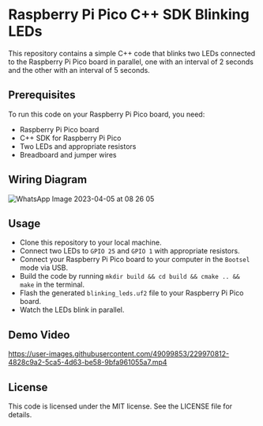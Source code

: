 # Raspberry Pi Pico C++ SDK Blinking LEDs
This repository contains a simple C++ code that blinks two LEDs connected to the Raspberry Pi Pico board in parallel, one with an interval of 2 seconds and the other with an interval of 5 seconds.

## Prerequisites
To run this code on your Raspberry Pi Pico board, you need:

- Raspberry Pi Pico board
- C++ SDK for Raspberry Pi Pico
- Two LEDs and appropriate resistors
- Breadboard and jumper wires
## Wiring Diagram

![WhatsApp Image 2023-04-05 at 08 26 05](https://user-images.githubusercontent.com/49099853/229969767-664f8f8c-4248-4f0f-9ef4-6d8b37acef42.jpg)


## Usage
- Clone this repository to your local machine.
- Connect two LEDs to ` GPIO 25 ` and ` GPIO 1 ` with appropriate resistors.
- Connect your Raspberry Pi Pico board to your computer in the ` Bootsel ` mode via USB.
- Build the code by running ` mkdir build && cd build && cmake .. && make ` in the terminal.
- Flash the generated ` blinking_leds.uf2 ` file to your Raspberry Pi Pico board.
- Watch the LEDs blink in parallel.
## Demo Video


https://user-images.githubusercontent.com/49099853/229970812-4828c9a2-5ca5-4d63-be58-9bfa961055a7.mp4


## License
This code is licensed under the MIT license. See the LICENSE file for details.
